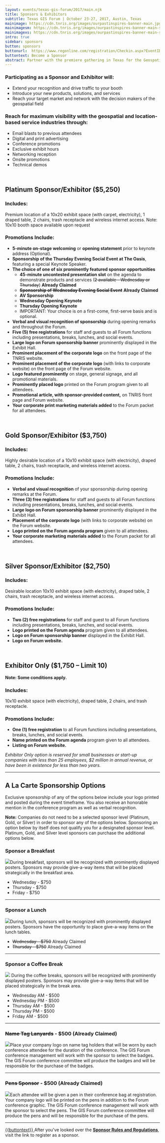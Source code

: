 ```yaml
---
layout: events/texas-gis-forum/2017/main.njk
title: Sponsors & Exhibitors
subtitle: Texas GIS Forum | October 23-27, 2017, Austin, Texas
mainimage: https://cdn.tnris.org/images/ourpastinspires-banner-main.jpg
mainimagesm: https://cdn.tnris.org/images/ourpastinspires-banner-main-sm.jpg
mainimagexs: https://cdn.tnris.org/images/ourpastinspires-banner-main-sm.jpg
intro: true
sidebar: sponsors
button: sponsors
buttonurl:  https://www.regonline.com/registration/Checkin.aspx?EventID=1982244
buttontext: Become a Sponsor
abstract: Partner with the premiere gathering in Texas for the Geospatial Professionals to reach your customers and your community.
---
```


### Participating as a Sponsor and Exhibitor will:

- Extend your recognition and drive traffic to your booth
- Introduce your new products, solutions, and services
- Reach your target market and network with the decision makers of the geospatial field

### Reach for maximum visibility with the geospatial and location-based service industries through:

- Email blasts to previous attendees
- Digital and print advertising
- Conference promotions
- Exclusive exhibit hours
- Networking reception
- Onsite promotions
- Technical demos

<br>

## Platinum Sponsor/Exhibitor ($5,250)

### Includes:

Premium location of a 10x20 exhibit space (with carpet, electricity), 1 draped table, 2 chairs, trash receptacle and wireless internet access. Note: 10x10 booth space available upon request

### Promotions Include:

- **5-minute on-stage welcoming** or **opening statement** prior to keynote address (Optional).
- **Sponsorship of the Thursday Evening Social Event at The Oasis**, featuring a special Keynote Speaker.
- **The choice of one of six prominently featured sponsor opportunities**
  - **45-minute uncontested presentation slot** on the agenda to demonstrate products and services (~~2 available - Wednesday or Thursday~~) **Already Claimed** 
  - **~~Sponsorship of Wednesday Evening Social Event~~** **Already Claimed**
  - **AV Sponsorship**
  - **Wednesday Opening Keynote**
  - **Thursday Opening Keynote**
  - IMPORTANT: Your choice is on a first-come, first-serve basis and is optional.
- **Verbal and visual recognition of sponsorship** during opening remarks and throughout the Forum.
- **Five (5) free registrations** for staff and guests to all Forum functions including presentations, breaks, lunches, and social events.
- **Large logo on Forum sponsorship banner** prominently displayed in the Exhibit Hall.
- **Prominent placement of the corporate logo** on the front page of the TNRIS website.
- **Prominent placement of the corporate logo** (with links to corporate website) on the front page of the Forum website.
- **Logo featured prominently** on stage, general signage, and all promotional materials.
- **Prominently placed logo** printed on the Forum program given to all attendees.
- **Promotional article, with sponsor-provided content,** on TNRIS front page and Forum website.
- **Your corporate print marketing materials added** to the Forum packet for all attendees.

<br>

## Gold Sponsor/Exhibitor ($3,750)

### Includes:

Highly desirable location of a 10x10 exhibit space (with electricity), draped table, 2 chairs, trash receptacle, and wireless internet access.

### Promotions Include:

- **Verbal and visual recognition** of your sponsorship during opening remarks at the Forum. 
- **Three (3) free registrations** for staff and guests to all Forum functions including presentations, breaks, lunches, and social events.
- **Large logo on Forum sponsorship banner** prominently displayed in the Exhibit Hall.
- **Placement of the corporate logo** (with links to corporate website) on the Forum website.
- **Logo printed on the Forum agenda program** given to all attendees.
- **Your corporate marketing materials added** to the Forum packet for all attendees.

<br>

## Silver Sponsor/Exhibitor ($2,750)
### Includes:

Desirable location 10x10 exhibit space (with electricity), draped table, 2 chairs, trash receptacle, and wireless internet access.

### Promotions Include:

- **Two (2) free registrations** for staff and guest to all Forum functions including presentations, breaks, lunches, and social events.
- **Logo printed on the Forum agenda** program given to all attendees.
- **Logo on Forum sponsorship banner** displayed in the Exhibit Hall.
- **Logo on Forum website.**

<br>

## Exhibitor Only ($1,750 – Limit 10)

**Note: Some conditions apply.**

### Includes:

10x10 exhibit space (with electricity), draped table, 2 chairs, and trash receptacle.

### Promotions Include:
- **One (1) free registration** to all Forum functions including presentations, breaks, lunches, and social events.
- **Name printed on the Forum agenda** program given to all attendees.
- **Listing on Forum website.**

*Exhibitor Only option is reserved for small businesses or start-up companies with less than 25 employees, $2 million in annual revenue, or have been in existence for less than two years.*

*****

<h2 id="additional-sponsors">A La Carte Sponsorship Options</h2>

<p class="lead">Exclusive sponsorship of any of the options below include your logo printed and posted during the event timeframe. You also receive an honorable mention in the conference program as well as verbal recognition.  </p>

**Note:** Companies do not need to be a selected sponsor level (Platinum, Gold, or Silver) in order to sponsor any of the options below. Sponsoring an option below by itself does not qualify you for a designated sponsor level. Platinum, Gold, and Silver level sponsors can purchase the additional options below. 

### Sponsor a Breakfast
<p><img class="img-fluid pull-right" src="https://cdn.tnris.org/images/breakfast.jpg">During breakfast, sponsors will be recognized with prominently displayed posters. Sponsors may provide give-a-way items that will be placed strategically in the breakfast area.</p>

- Wednesday - $750
- Thursday - $750
- Friday - $750

****

### Sponsor a Lunch
<p><img class="img-fluid pull-right" src="https://cdn.tnris.org/images/lunch.jpg">During lunch, sponsors will be recognized with prominently displayed posters. Sponsors have the opportunity to place give-a-way items on the lunch tables.</p>

- ~~Wednesday - $750~~ Already Claimed
- ~~Thursday - $750~~ Already Claimed

****

### Sponsor a Coffee Break

<p><img class="img-fluid pull-right alacarte" src="https://cdn.tnris.org/images/coffee.jpg"> During the coffee breaks, sponsors will be recognized with prominently displayed posters. Sponsors may provide give-a-way items that will be placed strategically in the break area.</p>

- Wednesday AM - $500
- Wednesday PM - $500
- Thursday AM - $500
- Thursday PM - $500
- Friday AM - $500

****
 

### ~~Name Tag Lanyards~~ - $500 (Already Claimed)

<p><img class="img-fluid pull-right alacarte" src="https://cdn.tnris.org/images/lanyard.png">Place your company logo on name tag holders that will be worn by each conference attendee for the duration of the conference. The GIS Forum conference management will work with the sponsor to select the badges. The GIS Forum conference committee will produce the badges and will be responsible for the purchase of the badges.</p>

****


### ~~Pens Sponsor~~ - $500 (Already Claimed)

<p><img class="img-fluid pull-right alacarte" src="https://cdn.tnris.org/images/pen-promo.png">Each attendee will be given a pen in their conference bag at registration.  Your company logo will be printed on the pens in addition to the Forum conference graphic. The GIS Forum conference management will work with the sponsor to select the pens.  The GIS Forum conference committee will produce the pens and will be responsible for the purchase of the pens.</p>

****


<p class="lead"><a class="btn btn-lg btn-periwinkle pull-leftg" href="{{buttonurl}}">
   <i class="glyphicon glyphicon-pencil"></i> {{buttontext}}
</a> After you've looked over the <a href="https://cdn.tnris.org/documents/2017-sponsor-rules-and-regulations.pdf"><strong>Sponsor Rules and Regulations</strong></a>, visit the link  to register as a sponsor.</p>





